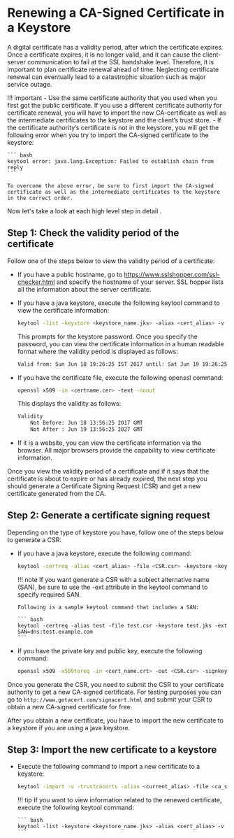 # Renewing a CA-Signed Certificate in a Keystore

A digital certificate has a validity period, after which the certificate expires. Once a certificate expires, it is no longer valid, and it can cause the client-server communication to fail at the SSL handshake level. Therefore, it is important to plan certificate renewal ahead of time. Neglecting certificate renewal can eventually lead to a catastrophic situation such as major service outage.

!!! important
    -   Use the same certificate authority that you used when you first got the public certificate. If you use a different certificate authority for certificate renewal, you will have to import the new CA-certificate as well as the intermediate certificates to the keystore and the client’s trust store.
    -   If the certificate authority’s certificate is not in the keystore, you will get the following error when you try to import the CA-signed certificate to the keystore:

    ``` bash
    keytool error: java.lang.Exception: Failed to establish chain from reply
    ```

    To overcome the above error, be sure to first import the CA-signed certificate as well as the intermediate certificates to the keystore in the correct order.


Now let's take a look at each high level step in detail .

## Step 1: Check the validity period of the certificate

Follow one of the steps below to view the validity period of a certificate:

-   If you have a public hostname, go to <https://www.sslshopper.com/ssl-checker.html> and specify the hostname of your server. SSL hopper lists all the information about the server certificate.
-   If you have a java keystore, execute the following keytool command to view the certificate information:

    ``` bash
    keytool -list -keystore <keystore_name.jks> -alias <cert_alias> -v
    ```

    This prompts for the keystore password. Once you specify the password, you can view the certificate information in a human readable format where the validity period is displayed as follows:

    ``` bash
    Valid from: Sun Jun 18 19:26:25 IST 2017 until: Sat Jun 19 19:26:25 IST 2027
    ```

-   If you have the certificate file, execute the following openssl command:

    ``` bash
    openssl x509 -in <certname.cer> -text -noout
    ```

    This displays the validity as follows:

    ``` bash
    Validity
        Not Before: Jun 18 13:56:25 2017 GMT
        Not After : Jun 19 13:56:25 2027 GMT
    ```

-   If it is a website, you can view the certificate information via the browser. All major browsers provide the capability to view certificate information.

Once you view the validity period of a certificate and if it says that the certificate is about to expire or has already expired, the next step you should generate a Certificate Signing Request (CSR) and get a new certificate generated from the CA.

## Step 2: Generate a certificate signing request

Depending on the type of keystore you have, follow one of the steps below to generate a CSR:

-   If you have a java keystore, execute the following command:

    ``` bash
    keytool -certreq -alias <cert_alias> -file <CSR.csr> -keystore <keystore_name.jks>
    ```

    !!! note
        If you want generate a CSR with a subject alternative name (SAN), be sure to use the -ext attribute in the keytool command to specify required SAN.

        Following is a sample keytool command that includes a SAN:

        ``` bash
        keytool -certreq -alias test -file test.csr -keystore test.jks -ext SAN=dns:test.example.com
        ```


-   If you have the private key and public key, execute the following command:

    ``` bash
    openssl x509 -x509toreq -in <cert_name.crt> -out <CSR.csr> -signkey <private_key.key>
    ```

Once you generate the CSR, you need to submit the CSR to your certificate authority to get a new CA-signed certificate.
For testing purposes you can go to `http://www.getacert.com/signacert.html` and submit your CSR to obtain a new CA-signed certificate for free.

After you obtain a new certificate, you have to import the new certificate to a keystore if you are using a java keystore.

## Step 3: Import the new certificate to a keystore

-   Execute the following command to import a new certificate to a keystore:

    ``` bash
    keytool -import -v -trustcacerts -alias <current_alias> -file <ca_signed_cert.cer> -keystore <keystore_name.jks>
    ```

    !!! tip
        If you want to view information related to the renewed certificate, execute the following keytool command:

        ``` bash
        keytool -list -keystore <keystore_name.jks> -alias <cert_alias> -v
        ```
